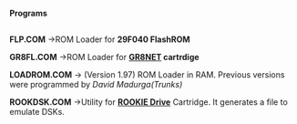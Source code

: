 **Programs**
##


**FLP.COM**
->ROM Loader for **29F040 FlashROM**

**GR8FL.COM**
->ROM Loader for **[GR8NET](https://www.msx.org/news/en/gr8net-network-card) cartrdige**

**LOADROM.COM**
-> (Version 1.97) ROM Loader in RAM. Previous versions were programmed by *David Madurga(Trunks)*

**ROOKDSK.COM**
->Utility for **[ROOKIE Drive](http://rookiedrive.com/en/)** Cartridge. It generates a file to emulate DSKs.






